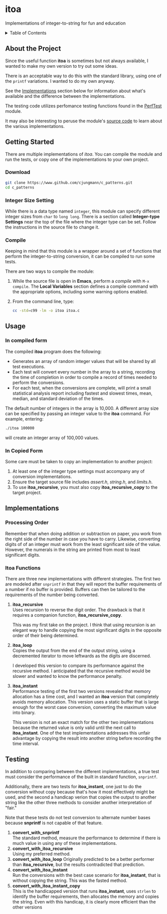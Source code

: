 # itoa

Implementations of integer-to-string for fun and education

<details>
  <summary>Table of Contents</summary>
  <ul>
    <li><a href="#about-the-project">About the Project</a></li>
    <li>
      <a href="#getting-started">Getting Started</a>
      <ul>
        <li><a href="#download">Download</a></li>
        <li><a href="#integer-size-setting">Integer Size Setting</a></li>
        <li><a href="#compile">Compile</a></li>
      </ul>
    </li>
    <li><a href="#usage">Usage</a>
      <ul>
        <li><a href="#in-compiled-form">In Compiled Form</a></li>
        <li><a href="#in-copied-form">In Copied Form</a></li>
      </ul>
    </li>
    <li><a href="#implementations">Implementations</a>
      <ul>
        <li><a href="#processing-order">Processing Order</a></li>
        <li><a href="#itoa-functions">Itoa Functions</a>
          <ul>
            <li><a href="#itoa_recursive">itoa_recursive</a></li>
            <li><a href="#itoa_loop">itoa_loop</a></li>
            <li><a href="#itoa_instant">itoa_instant</a></li>
          </ul>
        </li>
      </ul>
      <li><a href="#testing">Testing</a></li>
    </li>
  </ul>
</details>

## About the Project

Since the useful function **itoa** is sometimes but not always
available, I wanted to make my own version to try out some ideas.

There is an acceptable way to do this with the standard library,
using one of the `printf` variations.  I wanted to do my own
anyway.

See the [Implementations](#implementations) section below for
information about what's available and the difference between
the implementations.

The testing code utilizes perfomance testing functions found in
the [PerfTest](README_perftest.md) module.

It may also be interesting to peruse the module's [source code](itoa.c)
to learn about the various implementations.

## Getting Started

There are multiple implementations of *itoa*.  You can compile the
module and run the tests, or copy one of the implementations to your
own project.

### Download

~~~sh
git clone https://www.github.com/cjungmann/c_patterns.git
cd c_patterns
~~~

### Integer Size Setting

While there is a data type named `integer`, this module can specify
different integer sizes from `char` to `long long`.  There is a
section called **Integer-type Settings** near the top of the file
where the integer type can be set.  Follow the instructions in the
source file to change it.

### Compile

Keeping in mind that this module is a wrapper around a set of
functions that perform the integer-to-string conversion, it can be
compiled to run some tests.

There are two ways to compile the module:

1. While the source file is open in **Emacs**, perform a *compile*
   with `M-x compile`.  The **Local Variables** section defines a
   compile command with the appropriate options, including some
   warning options enabled.

2. From the command line, type:
   ```sh
   cc -std=c99 -lm -o itoa itoa.c
   ```

## Usage

### In compiled form

The compiled **itoa** program does the following:

- Generates an array of random integer values that will be shared
  by all test executions.
- Each test will convert every number in the array to a string,
  recording the time of completion in order to compile a record
  of times needed to perform the conversions.
- For each test, when the conversions are complete, will print a
  small statistical analysis report including fastest and slowest
  times, mean, median, and standard deviation of the times.

The default number of integers in the array is 10,000.  A different
array size can be specified by passing an integer value to the
**itoa** command.  For example, entering:

```sh
./itoa 100000
```
will create an integer array of 100,000 values.

### In Copied Form

Some care must be taken to copy an implementation to another
project:

1. At least one of the integer type settings must accompany any of
   conversion implementations.
2. Ensure the target source file includes *assert.h*, *string.h*,
   and *limits.h*.
3. To use **itoa_recursive**, you must also copy
   **itoa_recursive_copy** to the target project.


## Implementations

### Processing Order

Remember that when doing addition or subtraction on paper, you
work from the right side of the number in case you have to carry.
Likewise, converting digits of of an integer must work from the
least significant side of the value.  However, the numerals in the
string are printed from most to least significant digits.

### Itoa Functions

There are three new implementations with different strategies.
The first two are modeled after `snprintf` in that they will
report the buffer requirements of a number if no buffer is
provided.  Buffers can then be tailored to the requirements of
the number being converted.

1. **itoa_recursive**  
   Uses recursion to reverse the digit order.  The drawback is
   that it requires a companion function, **itoa_recursive_copy**.

   This was my first take on the project.  I think that using
   recursion is an elegant way to handle copying the most
   significant digits in the opposite order of their being
   determined.

2. **itoa_loop**  
   Copies the output from the end of the output string, using a
   decremented iterator to move leftwards as the digits are
   discerned.

   I developed this version to compare its performance against the
   recursive method.  I anticipated that the recursive method would
   be slower and wanted to know the performance penalty.

3. **itoa_instant**  
   Performance testing of the first two versions revealed that
   memory allocation has a time cost, and I wanted an **itoa**
   version that completely avoids memory allocation.  This version
   uses a static buffer that is large enough for the worst case
   conversion, converting the maximum value into binary.

   This version is not an exact match for the other two
   implementations because the returned value is only valid
   until the next call to **itoa_instant**.  One of the test
   implementations addresses this unfair advantage by copying
   the result into another string before recording the time
   interval.

## Testing

In addition to comparing between the different implementations,
a true test must consider the performance of the built in
standard function, `snprintf`.

Additionally, there are two tests for **itoa_instant**, one just
to do the conversion without copy because that's how it most
effectively might be used, and the second a handicap verion that
copies the output to another string like the other three methods
to consider another interpretation of "fair."

Note that these tests do not test conversion to alternate number
bases because **snprintf** is not capable of that feature.

1. **convert_with_snprintf**  
   The standard method, measure the performance to determine if
   there is much value in using any of these implementations.
2. **convert_with_itoa_recursive**  
   Using my preferred method.
3. **convert_with_itoa_loop**
   Originally predicted to be a better performer than
   **itoa_recursive**, but the results contradicted that prediction.
4. **convert_with_itoa_instant**  
   Run the conversions with the best case scenario for
   **itoa_instant**, that is without copying the string.  This
   was the fasted method.
4. **convert_with_itoa_instant_copy**  
   This is the handicapped version that runs **itoa_instant**,
   uses `strlen` to identify the buffer requirements, then allocates
   the memory and copies the string.  Even with this handicap, it
   is clearly more efficient than the other versions


[gcc]:    https://gcc.gnu.org/
